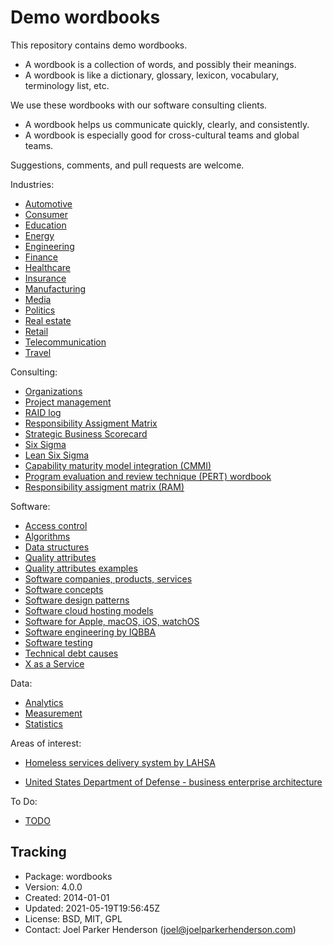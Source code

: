 # Demo wordbooks

This repository contains demo wordbooks.

  * A wordbook is a collection of words, and possibly their meanings.
  * A wordbook is like a dictionary, glossary, lexicon, vocabulary, terminology list, etc.

We use these wordbooks with our software consulting clients.

  * A wordbook helps us communicate quickly, clearly, and consistently.
  * A wordbook is especially good for cross-cultural teams and global teams.

Suggestions, comments, and pull requests are welcome.

Industries:

  * [Automotive](doc/automotive/index.md)
  * [Consumer](doc/consumer/index.md)
  * [Education](doc/education/index.md)
  * [Energy](doc/energy/index.md)
  * [Engineering](doc/engineering/index.md)
  * [Finance](doc/finance/index.md)
  * [Healthcare](doc/healthcare/index.md)
  * [Insurance](doc/insurance/index.md)
  * [Manufacturing](doc/manufacturing/index.md)
  * [Media](doc/media/index.md)
  * [Politics](doc/politics/index.md)
  * [Real estate](doc/real-estate/index.md)
  * [Retail](doc/retail/index.md)
  * [Telecommunication](doc/telecommunication/index.md)
  * [Travel](doc/travel/index.md)

Consulting:

  * [Organizations](doc/organizations/index.md)
  * [Project management](doc/project-management/index.md)
  * [RAID log](doc/raid-log/index.md)
  * [Responsibility Assigment Matrix](doc/responsibility-assignment-matrix/index.md)
  * [Strategic Business Scorecard](doc/strategic-business-scorecard/index.md)
  * [Six Sigma](doc/six-sigma/index.md)
  * [Lean Six Sigma](doc/lean-six-sigma/index.md)
  * [Capability maturity model integration (CMMI)](doc/capability-maturity-model-integration/index.md)
  * [Program evaluation and review technique (PERT) wordbook](doc/program-evaluation-and-review-technique/index.md)
  * [Responsibility assigment matrix (RAM)](doc/responsibility-assigment-matrix/index.md)

Software:

  * [Access control](doc/access-control/index.md)
  * [Algorithms](doc/algorithms/index.md)
  * [Data structures](doc/data-structures/index.md)
  * [Quality attributes](doc/quality-attributes/index.md)
  * [Quality attributes examples](doc/quality-attributes-examples/index.md)
  * [Software companies, products, services](doc/software-companies-products-services/index.md)
  * [Software concepts](doc/software/index.md)
  * [Software design patterns](doc/software-design-patterns/index.md)
  * [Software cloud hosting models](doc/software-cloud-hosting-models/index.md)
  * [Software for Apple, macOS, iOS, watchOS](doc/software-for-apple-macos-ios-watchos/index.md)
  * [Software engineering by IQBBA](doc/software-engineering-by-iqbba/index.md)
  * [Software testing](doc/software-testing/index.md)
  * [Technical debt causes](doc/software-technical-debt-causes/index.md)
  * [X as a Service](doc/x-as-a-service/index.md)

Data:

  * [Analytics](doc/analytics/index.md)
  * [Measurement](doc/measurement/index.md)
  * [Statistics](doc/statistics/index.md)

Areas of interest:

  * [Homeless services delivery system by LAHSA](doc/homeless-services-delivery-system-by-lahsa/index.md)

  * [United States Department of Defense - business enterprise architecture](united-states-department-of-defense/business-enterprise-architecture/index.md)

To Do:

  * [TODO](doc/todo/index.md)

## Tracking

* Package: wordbooks
* Version: 4.0.0
* Created: 2014-01-01
* Updated: 2021-05-19T19:56:45Z
* License: BSD, MIT, GPL
* Contact: Joel Parker Henderson (joel@joelparkerhenderson.com)
